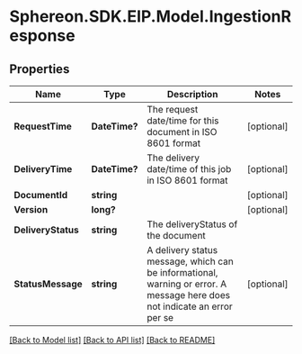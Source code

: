 # Sphereon.SDK.EIP.Model.IngestionResponse
## Properties

Name | Type | Description | Notes
------------ | ------------- | ------------- | -------------
**RequestTime** | **DateTime?** | The request date/time for this document in ISO 8601 format | [optional] 
**DeliveryTime** | **DateTime?** | The delivery date/time of this job in ISO 8601 format | [optional] 
**DocumentId** | **string** |  | [optional] 
**Version** | **long?** |  | [optional] 
**DeliveryStatus** | **string** | The deliveryStatus of the document | 
**StatusMessage** | **string** | A delivery status message, which can be informational, warning or error. A message here does not indicate an error per se | [optional] 

[[Back to Model list]](../README.md#documentation-for-models) [[Back to API list]](../README.md#documentation-for-api-endpoints) [[Back to README]](../README.md)

